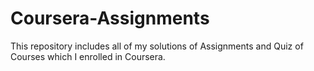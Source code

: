 # Coursera-Assignments
This repository includes all of my solutions of Assignments and Quiz of Courses which I enrolled in Coursera.
